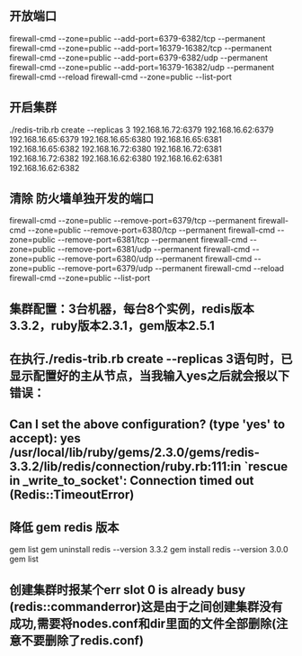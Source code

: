 ﻿## 开放端口
firewall-cmd --zone=public --add-port=6379-6382/tcp --permanent
firewall-cmd --zone=public --add-port=16379-16382/tcp --permanent
firewall-cmd --zone=public --add-port=6379-6382/udp --permanent
firewall-cmd --zone=public --add-port=16379-16382/udp --permanent
firewall-cmd --reload
firewall-cmd --zone=public --list-port

## 开启集群
./redis-trib.rb create --replicas 3 192.168.16.72:6379 192.168.16.62:6379 192.168.16.65:6379 192.168.16.65:6380 192.168.16.65:6381 192.168.16.65:6382 192.168.16.72:6380 192.168.16.72:6381 192.168.16.72:6382 192.168.16.62:6380 192.168.16.62:6381 192.168.16.62:6382

## 清除 防火墙单独开发的端口
firewall-cmd --zone=public --remove-port=6379/tcp --permanent
firewall-cmd --zone=public --remove-port=6380/tcp --permanent
firewall-cmd --zone=public --remove-port=6381/tcp --permanent
firewall-cmd --zone=public --remove-port=6381/udp --permanent
firewall-cmd --zone=public --remove-port=6380/udp --permanent
firewall-cmd --zone=public --remove-port=6379/udp --permanent
firewall-cmd --reload
firewall-cmd --zone=public --list-port


## 集群配置：3台机器，每台8个实例，redis版本3.3.2，ruby版本2.3.1，gem版本2.5.1
## 在执行./redis-trib.rb  create --replicas 3语句时，已显示配置好的主从节点，当我输入yes之后就会报以下错误：
## Can I set the above configuration? (type 'yes' to accept): yes /usr/local/lib/ruby/gems/2.3.0/gems/redis-3.3.2/lib/redis/connection/ruby.rb:111:in `rescue in _write_to_socket': Connection timed out (Redis::TimeoutError)
## 降低 gem redis 版本
gem list
gem uninstall redis --version 3.3.2
gem install redis --version 3.0.0
gem list



## 创建集群时报某个err slot 0 is already busy (redis::commanderror)这是由于之间创建集群没有成功,需要将nodes.conf和dir里面的文件全部删除(注意不要删除了redis.conf)